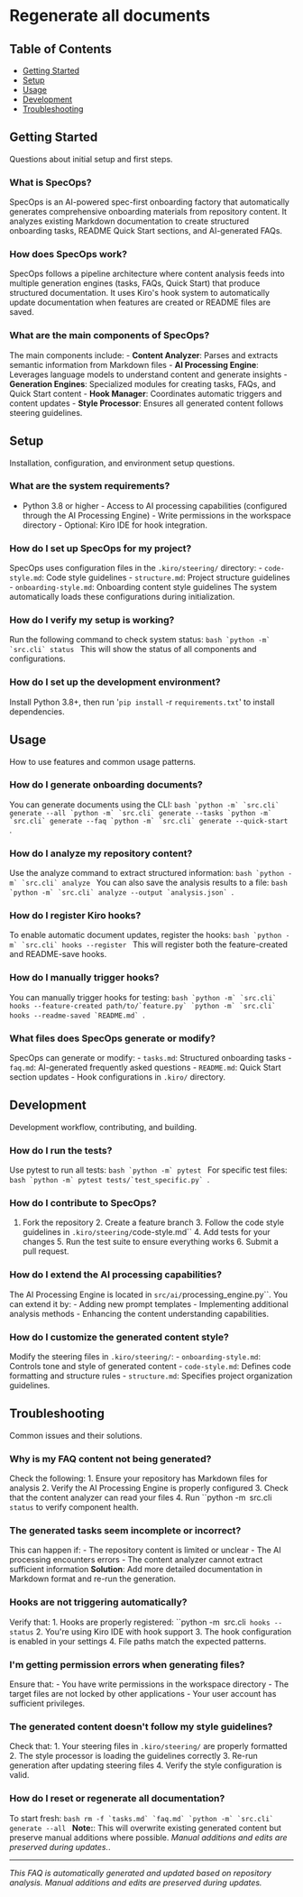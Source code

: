 # Regenerate all documents

## Table of Contents

- [Getting Started](#getting-started)
- [Setup](#setup)
- [Usage](#usage)
- [Development](#development)
- [Troubleshooting](#troubleshooting)


## Getting Started

Questions about initial setup and first steps.

### What is SpecOps?

SpecOps is an AI-powered spec-first onboarding factory that automatically generates comprehensive onboarding materials from repository content. It analyzes existing Markdown documentation to create structured onboarding tasks, README Quick Start sections, and AI-generated FAQs.

### How does SpecOps work?

SpecOps follows a pipeline architecture where content analysis feeds into multiple generation engines (tasks, FAQs, Quick Start) that produce structured documentation. It uses Kiro's hook system to automatically update documentation when features are created or README files are saved.

### What are the main components of SpecOps?

The main components include: - **Content Analyzer**: Parses and extracts semantic information from Markdown files - **AI Processing Engine**: Leverages language models to understand content and generate insights - **Generation Engines**: Specialized modules for creating tasks, FAQs, and Quick Start content - **Hook Manager**: Coordinates automatic triggers and content updates - **Style Processor**: Ensures all generated content follows steering guidelines.

## Setup

Installation, configuration, and environment setup questions.

### What are the system requirements?

- Python 3.8 or higher - Access to AI processing capabilities (configured through the AI Processing Engine) - Write permissions in the workspace directory - Optional: Kiro IDE for hook integration.

### How do I set up SpecOps for my project?

SpecOps uses configuration files in the `.kiro/steering/` directory: - ``code-style.md``: Code style guidelines - ``structure.md``: Project structure guidelines - ``onboarding-style.md``: Onboarding content style guidelines The system automatically loads these configurations during initialization.

### How do I verify my setup is working?

Run the following command to check system status: ```bash `python -m` `src.cli` status ``` This will show the status of all components and configurations.

### How do I set up the development environment?

Install Python 3.8+, then run '``pip install`` -r ``requirements.txt``' to install dependencies.

## Usage

How to use features and common usage patterns.

### How do I generate onboarding documents?

You can generate documents using the CLI: ```bash `python -m` `src.cli` generate --all `python -m` `src.cli` generate --tasks `python -m` `src.cli` generate --faq `python -m` `src.cli` generate --quick-start ```.

### How do I analyze my repository content?

Use the analyze command to extract structured information: ```bash `python -m` `src.cli` analyze ``` You can also save the analysis results to a file: ```bash `python -m` `src.cli` analyze --output `analysis.json` ```.

### How do I register Kiro hooks?

To enable automatic document updates, register the hooks: ```bash `python -m` `src.cli` hooks --register ``` This will register both the feature-created and README-save hooks.

### How do I manually trigger hooks?

You can manually trigger hooks for testing: ```bash `python -m` `src.cli` hooks --feature-created path/to/`feature.py` `python -m` `src.cli` hooks --readme-saved `README.md` ```.

### What files does SpecOps generate or modify?

SpecOps can generate or modify: - ``tasks.md``: Structured onboarding tasks - ``faq.md``: AI-generated frequently asked questions - ``README.md``: Quick Start section updates - Hook configurations in `.kiro/` directory.

## Development

Development workflow, contributing, and building.

### How do I run the tests?

Use pytest to run all tests: ```bash `python -m` pytest ``` For specific test files: ```bash `python -m` pytest tests/`test_specific.py` ```.

### How do I contribute to SpecOps?

1. Fork the repository 2. Create a feature branch 3. Follow the code style guidelines in `.kiro/steering/`code-style.md`` 4. Add tests for your changes 5. Run the test suite to ensure everything works 6. Submit a pull request.

### How do I extend the AI processing capabilities?

The AI Processing Engine is located in `src/ai/`processing_engine.py``. You can extend it by: - Adding new prompt templates - Implementing additional analysis methods - Enhancing the content understanding capabilities.

### How do I customize the generated content style?

Modify the steering files in `.kiro/steering/`: - ``onboarding-style.md``: Controls tone and style of generated content - ``code-style.md``: Defines code formatting and structure rules - ``structure.md``: Specifies project organization guidelines.

## Troubleshooting

Common issues and their solutions.

### Why is my FAQ content not being generated?

Check the following: 1. Ensure your repository has Markdown files for analysis 2. Verify the AI Processing Engine is properly configured 3. Check that the content analyzer can read your files 4. Run ``python -m` `src.cli` status` to verify component health.

### The generated tasks seem incomplete or incorrect?

This can happen if: - The repository content is limited or unclear - The AI processing encounters errors - The content analyzer cannot extract sufficient information **Solution**: Add more detailed documentation in Markdown format and re-run the generation.

### Hooks are not triggering automatically?

Verify that: 1. Hooks are properly registered: ``python -m` `src.cli` hooks --status` 2. You're using Kiro IDE with hook support 3. The hook configuration is enabled in your settings 4. File paths match the expected patterns.

### I'm getting permission errors when generating files?

Ensure that: - You have write permissions in the workspace directory - The target files are not locked by other applications - Your user account has sufficient privileges.

### The generated content doesn't follow my style guidelines?

Check that: 1. Your steering files in `.kiro/steering/` are properly formatted 2. The style processor is loading the guidelines correctly 3. Re-run generation after updating steering files 4. Verify the style configuration is valid.

### How do I reset or regenerate all documentation?

To start fresh: ```bash rm -f `tasks.md` `faq.md` `python -m` `src.cli` generate --all ``` ****Note:****: This will overwrite existing generated content but preserve manual additions where possible. *Manual additions and edits are preserved during updates.*.

---

*This FAQ is automatically generated and updated based on repository analysis.*
*Manual additions and edits are preserved during updates.*
